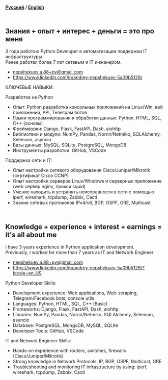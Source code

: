 
#### [Русский](#ru) / [English](#en)

<a name="ru"></a>

</br>Знания + опыт + интерес + деньги = это про меня
----
3 года работаю Python Developer в автоматизации поддержки IT инфраструктуры
</br>Ранее работал более 7 лет сетевым и IT инженером.

- nepshekuev.a.88+py@gmail.com
- https://www.linkedin.com/in/andrey-nepshekuev-5a09b5129/

КЛЮЧЕВЫЕ НАВЫКИ:

Разработка на Python

- Опыт: Python разработка консольных приложений на Linux/Win, веб приложений, API, Телеграм ботов
- Языки программирования и обработки данных: Python, HTML, SQL, C++ (основы)
- Фреймворки: Django, Flask, FastAPI, Dash, aiohttp
- Библиотеки и модули: NumPy, Pandas, Nornir/Netmiko, SQLAlchemy, Selenium, asyncio
- Базы данных: MySQL, SQLite, PostgreSQL, MongoDB
- Инструменты разработки: GitHub, VSCode


Поддержка сети и IT:

- Опыт настройки сетевого оборудования Cisco/Juniper/Mikrotik (сертификат Cisco CCNP)
- Опыт настройки серверов Linux/Windows и серверных приложение (web сервер nginx, прокси squid)
- Умение находить и устранять неисправности в сети с помощью iperf, wireshark, tcpdump, Zabbix, Cacti
- Знание сетевых протоколов IPv4/v6, BGP, OSPF, GRE, Multicast


<a name="en"></a> 


</br>Knowledge + experience + interest + earnings = it's all about me
----
I have 3 years experience in Python application development.
</br>Previously, I worked for more than 7 years as IT and Network Engineer

- nepshekuev.a.88+py@gmail.com
- https://www.linkedin.com/in/andrey-nepshekuev-5a09b5129/?locale=en_US

Python Developer Skills:

- Development experience: Web applications, Web-scraping, Telegram/Facebook bots, console utils
- Languages: Python, HTML, SQL, C++ (Basic)
- Frameworks: Django, Flask, FastAPI, Dash, aiohttp
- Libraries: NumPy, Pandas, Nornir/Netmiko, SQLAlchemy, Selenium, asyncio
- Database: PostgreSQL, MongoDB, MySQL, SQLite
- Developer Tools: GitHub, VSCode

IT and Network Engineer Skills:
- Hands-on experience with routers, switches, firewalls (Cisco/Juniper/Mikrotik)
- Strong knowledge in Network Protocols: IP, BGP, OSPF, Multicast, GRE
- Troubleshooting and monitoring IT infrastructure by using: iperf, wireshark, tcpdump, Zabbix, Cacti
<!---
bbossankimster/bbossankimster is a ✨ special ✨ repository because its `README.md` (this file) appears on your GitHub profile.
You can click the Preview link to take a look at your changes.
--->
